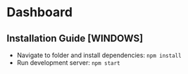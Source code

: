 # Dashboard

## Installation Guide [WINDOWS]

* Navigate to folder and install dependencies: `npm install`
* Run development server: `npm start`

